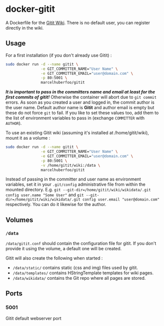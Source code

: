 # docker-gitit

A Dockerfile for the [Gitit Wiki](https://github.com/jgm/gitit). There is no default user, you can register directly in the wiki.

## Usage

For a first installation (if you don't already use Gitit) :

```bash
sudo docker run -d --name gitit \
                -e GIT_COMMITTER_NAME="User Name" \
                -e GIT_COMMITTER_EMAIL="user@domain.com" \
                -p 80:5001 \
                marcelhuberfoo/gitit
```

***It is important to pass in the committers name and email at least for the first commits of gitit!*** Otherwise the container will abort due to `git commit` errors. As soon as you created a user and logged in, the commit author is the user name.
Default author name is **Gitit** and author email is empty but these do not force `git` to fail. If you like to set these values too, add them to the list of environment variables to pass in (exchange `COMMITTER` with `AUTHOR`).


To use an existing Gitit wiki (assuming it's installed at /home/gitit/wiki), mount it as a volume :

```bash
sudo docker run -d --name gitit \
                -e GIT_COMMITTER_NAME="User Name" \
                -e GIT_COMMITTER_EMAIL="user@domain.com" \
                -p 80:5001 \
                -v /home/gitit/wiki:/data \
                marcelhuberfoo/gitit
```

Instead of passing in the committer and user name as environment variables, set it in your `.git/config` administrative file from within the mounted directory. E.g. `git --git-dir=/home/gitit/wiki/wikidata/.git config user.name "Some User"` and `git --git-dir=/home/gitit/wiki/wikidata/.git config user.email "user@domain.com"` respectively. You can do it likewise for the author.

## Volumes

### `/data`

`/data/gitit.conf` should contain the configuration file for gitit. If you don't provide it using the volume, a default one will be created.

Gitit will also create the following when started :

- `/data/static/` contains static (css and img) files used by gitit.
- `/data/templates/` contains HStringTemplate templates for wiki pages.
- `/data/wikidata/` contains the Git repo where all pages are stored.

## Ports

### 5001

Gitit default webserver port


